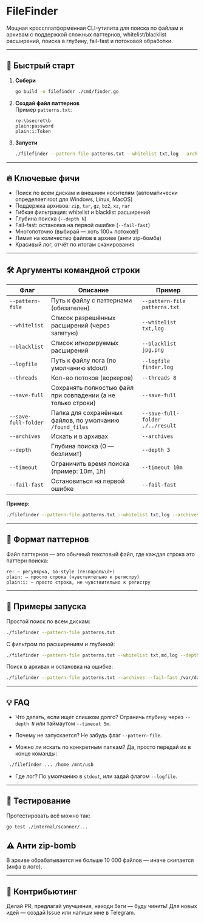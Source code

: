 # FileFinder

Мощная кроссплатформенная CLI-утилита для поиска по файлам и архивам с поддержкой сложных паттернов, whitelist/blacklist
расширений, поиска в глубину, fail-fast и потоковой обработки.

---

## 🚀 Быстрый старт

1. **Собери**
    ```bash
    go build -o filefinder ./cmd/finder.go
    ```

2. **Создай файл паттернов**  
   Пример `patterns.txt`:
    ```
    re:\bsecret\b
    plain:password
    plain:i:Token
    ```

3. **Запусти**
    ```bash
    ./filefinder --pattern-file patterns.txt --whitelist txt,log --archives --threads 8 /var/log
    ```

---

## 🔥 Ключевые фичи

- Поиск по всем дискам и внешним носителям (автоматически определяет root для Windows, Linux, MacOS)
- Поддержка архивов: `zip`, `tar`, `gz`, `bz2`, `xz`, `rar`
- Гибкая фильтрация: whitelist и blacklist расширений
- Глубина поиска (`--depth N`)
- Fail-fast: остановка на первой ошибке (`--fail-fast`)
- Многопоточно (выбирай — хоть 100+ потоков!)
- Лимит на количество файлов в архиве (анти zip-бомба)
- Красивый лог, отчёт по итогам сканирования

---

## 🛠️ Аргументы командной строки

| Флаг                 | Описание                                                     | Пример                           |
|----------------------|--------------------------------------------------------------|----------------------------------|
| `--pattern-file`     | Путь к файлу с паттернами (обязателен)                       | `--pattern-file patterns.txt`    |
| `--whitelist`        | Список разрешённых расширений (через запятую)                | `--whitelist txt,log`            |
| `--blacklist`        | Список игнорируемых расширений                               | `--blacklist jpg,png`            |
| `--logfile`          | Путь к файлу лога (по умолчанию stdout)                      | `--logfile finder.log`           |
| `--threads`          | Кол-во потоков (воркеров)                                    | `--threads 8`                    |
| `--save-full`        | Сохранять полностью файл при совпадении (а не только строки) | `--save-full`                    |
| `--save-full-folder` | Папка для сохранённых файлов, по умолчанию `/found_files`    | `--save-full-folder ./../result` |
| `--archives`         | Искать и в архивах                                           | `--archives`                     |
| `--depth`            | Глубина поиска (0 — безлимит)                                | `--depth 3`                      |
| `--timeout`          | Ограничить время поиска (пример: 10m, 1h)                    | `--timeout 10m`                  |
| `--fail-fast`        | Остановиться на первой ошибке                                | `--fail-fast`                    |

**Пример:**

```bash
./filefinder --pattern-file patterns.txt --whitelist txt,log --archives --threads 8 --depth 2 /home /mnt/flash
```

---

## 🎯 Формат паттернов

Файл паттернов — это обычный текстовый файл, где каждая строка это паттерн поиска:

```
re: — регулярка, Go-style (re:пароль\d+)
plain: — просто строка (чувствительно к регистру)
plain:i: — просто строка, не чувствительно к регистру
```

---

## 📝 Примеры запуска

Простой поиск по всем дискам:

```bash
./filefinder --pattern-file patterns.txt
```

С фильтром по расширениям и глубиной:

```bash
./filefinder --pattern-file patterns.txt --whitelist txt,md,log --depth 2 /home/user/Documents
```

Поиск в архивах и остановка на ошибке:

```bash
./filefinder --pattern-file patterns.txt --archives --fail-fast /var/data
```

---

## 💡 FAQ

*  Что делать, если ищет слишком долго?
Ограничь глубину через `--depth N` или таймаутом `--timeout 5m`.

*  Почему не запускается?
Не забудь флаг `--pattern-file`.

*  Можно ли искать по конкретным папкам?
Да, просто передай их в конце команды:

```bash
 ./filefinder ... /home /mnt/usb
```

*  Где лог?
По умолчанию в `stdout`, или задай флагом `--logfile`.

---

## 🧪 Тестирование

Протестировать всё можно так:

```bash
go test ./internal/scanner/...
```

## ⚠️ Анти zip-bomb

В архиве обрабатывается не больше 10 000 файлов — иначе скипается (инфа в логе).

---

## 🤘 Контрибьютинг

Делай PR, предлагай улучшения, находи баги — буду чинить!
Для новых идей — создай Issue или напиши мне в Telegram.